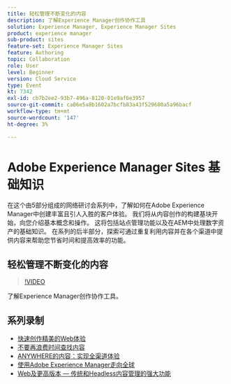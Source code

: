 ```yaml
---
title: 轻松管理不断变化的内容
description: 了解Experience Manager创作协作工具
solution: Experience Manager, Experience Manager Sites
product: experience manager
sub-product: sites
feature-set: Experience Manager Sites
feature: Authoring
topic: Collaboration
role: User
level: Beginner
version: Cloud Service
type: Event
kt: 7342
exl-id: cb7b2ee2-93b7-496a-8120-01e9af6e3957
source-git-commit: ca06e5a8b1602a7bcfb83a43f529680a5a96bacf
workflow-type: tm+mt
source-wordcount: '147'
ht-degree: 3%

---
```


# Adobe Experience Manager Sites 基础知识

在这个由5部分组成的网络研讨会系列中，了解如何在Adobe Experience Manager中创建丰富且引人入胜的客户体验。 我们将从内容创作的构建基块开始，向您介绍基本概念和操作。 这将包括站点管理功能以及在AEM中处理数字资产的基础知识。 在系列的后半部分，探索可通过重复利用内容并在各个渠道中提供内容来帮助您节省时间和提高效率的功能。

## 轻松管理不断变化的内容

>[!VIDEO](https://video.tv.adobe.com/v/332127/?quality=12&learn=on&hidetitle=true)

了解Experience Manager创作协作工具。

## 系列录制

* [快速创作精美的Web体验](authoring-fundamentals.md)
* [不要再浪费时间查找内容](media-library-administration.md)
* [ANYWHERE的内容：实现全渠道体验](omnichannel-experiences.md)
* [使用Adobe Experience Manager走向全球](multi-site-management-web-translation.md)
* [Web及更高版本 — 传统和Headless内容管理的强大功能](traditional-headless-content-management.md)
